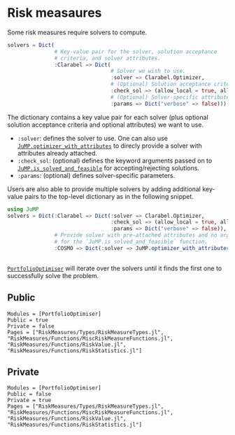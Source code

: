 # Risk measaures

Some risk measures require solvers to compute.

```julia
solvers = Dict(
               # Key-value pair for the solver, solution acceptance 
               # criteria, and solver attributes.
               :Clarabel => Dict(
                                 # Solver we wish to use.
                                 :solver => Clarabel.Optimizer,
                                 # (Optional) Solution acceptance criteria.
                                 :check_sol => (allow_local = true, allow_almost = true),
                                 # (Optional) Solver-specific attributes.
                                 :params => Dict("verbose" => false)))
```

The dictionary contains a key value pair for each solver (plus optional solution acceptance criteria and optional attributes) we want to use.

  - `:solver`: defines the solver to use. One can also use [`JuMP.optimizer_with_attributes`](https://jump.dev/JuMP.jl/stable/api/JuMP/#optimizer_with_attributes) to direcly provide a solver with attributes already attached.
  - `:check_sol`: (optional) defines the keyword arguments passed on to [`JuMP.is_solved_and_feasible`](https://jump.dev/JuMP.jl/stable/api/JuMP/#is_solved_and_feasible) for accepting/rejecting solutions.
  - `:params`: (optional) defines solver-specific parameters.

Users are also able to provide multiple solvers by adding additional key-value pairs to the top-level dictionary as in the following snippet.

```julia
using JuMP
solvers = Dict(:Clarabel => Dict(:solver => Clarabel.Optimizer,
                                 :check_sol => (allow_local = true, allow_almost = true),
                                 :params => Dict("verbose" => false)),
               # Provide solver with pre-attached attributes and no arguments 
               # for the `JuMP.is_solved_and_feasible` function.
               :COSMO => Dict(:solver => JuMP.optimizer_with_attributes(COSMO.Optimizer,
                                                                        "maxiter" => 5000)))
```

[`PortfolioOptimiser`](https://github.com/dcelisgarza/PortfolioOptimiser.jl) will iterate over the solvers until it finds the first one to successfully solve the problem.

## Public

```@autodocs
Modules = [PortfolioOptimiser]
Public = true
Private = false
Pages = ["RiskMeasures/Types/RiskMeasureTypes.jl", 
"RiskMeasures/Functions/MiscRiskMeasureFunctions.jl", 
"RiskMeasures/Functions/RiskValue.jl", 
"RiskMeasures/Functions/RiskStatistics.jl"]
```

## Private

```@autodocs
Modules = [PortfolioOptimiser]
Public = false
Private = true
Pages = ["RiskMeasures/Types/RiskMeasureTypes.jl", 
"RiskMeasures/Functions/MiscRiskMeasureFunctions.jl", 
"RiskMeasures/Functions/RiskValue.jl", 
"RiskMeasures/Functions/RiskStatistics.jl"]
```
